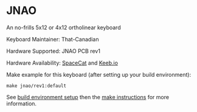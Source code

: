 JNAO
===

An no-frills 5x12 or 4x12 ortholinear keyboard

Keyboard Maintainer: That-Canadian

Hardware Supported: JNAO PCB rev1

Hardware Availability: [SpaceCat](https://spacecat.design) and [Keeb.io](https://keeb.io/)

Make example for this keyboard (after setting up your build environment):

    make jnao/rev1:default

See [build environment setup](https://docs.qmk.fm/#/getting_started_build_tools) then the [make instructions](https://docs.qmk.fm/#/getting_started_make_guide) for more information.
